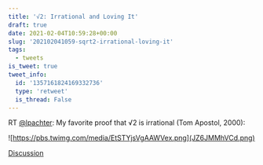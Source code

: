 ```yaml
---
title: '√2: Irrational and Loving It'
draft: true
date: 2021-02-04T10:59:28+00:00
slug: '202102041059-sqrt2-irrational-loving-it'
tags:
  - tweets
is_tweet: true
tweet_info:
  id: '1357161824169332736'
  type: 'retweet'
  is_thread: False
---
```




RT [@lpachter](https://x.com/lpachter): My favorite proof that √2 is irrational (Tom Apostol, 2000): 

![https://pbs.twimg.com/media/EtSTYjsVgAAWVex.png](JZ6JMMhVCd.png)

[Discussion](https://x.com/sytelus/status/1357161824169332736)
